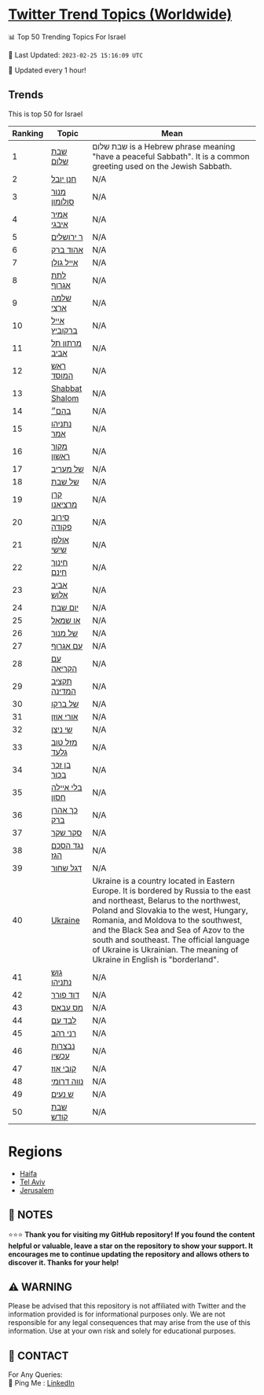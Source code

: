 [Twitter Trend Topics (Worldwide)](https://github.com/ErcinDedeoglu/Twitter-Trend-Topics)
==========


📊 Top 50 Trending Topics For Israel

📆 Last Updated: `2023-02-25 15:16:09 UTC`

🔧 Updated every 1 hour!


## Trends

This is top 50 for Israel

| Ranking | Topic | Mean |
| ------- | ------------ | ------------ |
| 1 | [שבת שלום](http://twitter.com/search?q=%d7%a9%d7%91%d7%aa+%d7%a9%d7%9c%d7%95%d7%9d) | שבת שלום is a Hebrew phrase meaning "have a peaceful Sabbath". It is a common greeting used on the Jewish Sabbath. |
| 2 | [חנן יובל](http://twitter.com/search?q=%d7%97%d7%a0%d7%9f+%d7%99%d7%95%d7%91%d7%9c) | N/A |
| 3 | [מנור סולומון](http://twitter.com/search?q=%d7%9e%d7%a0%d7%95%d7%a8+%d7%a1%d7%95%d7%9c%d7%95%d7%9e%d7%95%d7%9f) | N/A |
| 4 | [אמיר איבגי](http://twitter.com/search?q=%d7%90%d7%9e%d7%99%d7%a8+%d7%90%d7%99%d7%91%d7%92%d7%99) | N/A |
| 5 | [ר ירושלים](http://twitter.com/search?q=%d7%a8+%d7%99%d7%a8%d7%95%d7%a9%d7%9c%d7%99%d7%9d) | N/A |
| 6 | [אהוד ברק](http://twitter.com/search?q=%d7%90%d7%94%d7%95%d7%93+%d7%91%d7%a8%d7%a7) | N/A |
| 7 | [אייל גולן](http://twitter.com/search?q=%d7%90%d7%99%d7%99%d7%9c+%d7%92%d7%95%d7%9c%d7%9f) | N/A |
| 8 | [לתת אגרוף](http://twitter.com/search?q=%d7%9c%d7%aa%d7%aa+%d7%90%d7%92%d7%a8%d7%95%d7%a3) | N/A |
| 9 | [שלמה ארצי](http://twitter.com/search?q=%d7%a9%d7%9c%d7%9e%d7%94+%d7%90%d7%a8%d7%a6%d7%99) | N/A |
| 10 | [אייל ברקוביץ](http://twitter.com/search?q=%d7%90%d7%99%d7%99%d7%9c+%d7%91%d7%a8%d7%a7%d7%95%d7%91%d7%99%d7%a5) | N/A |
| 11 | [מרתון תל אביב](http://twitter.com/search?q=%d7%9e%d7%a8%d7%aa%d7%95%d7%9f+%d7%aa%d7%9c+%d7%90%d7%91%d7%99%d7%91) | N/A |
| 12 | [ראש המוסד](http://twitter.com/search?q=%d7%a8%d7%90%d7%a9+%d7%94%d7%9e%d7%95%d7%a1%d7%93) | N/A |
| 13 | [Shabbat Shalom](http://twitter.com/search?q=Shabbat+Shalom) | N/A |
| 14 | [בהם״](http://twitter.com/search?q=%d7%91%d7%94%d7%9d%d7%b4) | N/A |
| 15 | [נתניהו אמר](http://twitter.com/search?q=%d7%a0%d7%aa%d7%a0%d7%99%d7%94%d7%95+%d7%90%d7%9e%d7%a8) | N/A |
| 16 | [מקור ראשון](http://twitter.com/search?q=%d7%9e%d7%a7%d7%95%d7%a8+%d7%a8%d7%90%d7%a9%d7%95%d7%9f) | N/A |
| 17 | [של מעריב](http://twitter.com/search?q=%d7%a9%d7%9c+%d7%9e%d7%a2%d7%a8%d7%99%d7%91) | N/A |
| 18 | [של שבת](http://twitter.com/search?q=%d7%a9%d7%9c+%d7%a9%d7%91%d7%aa) | N/A |
| 19 | [קרן מרציאנו](http://twitter.com/search?q=%d7%a7%d7%a8%d7%9f+%d7%9e%d7%a8%d7%a6%d7%99%d7%90%d7%a0%d7%95) | N/A |
| 20 | [סירוב פקודה](http://twitter.com/search?q=%d7%a1%d7%99%d7%a8%d7%95%d7%91+%d7%a4%d7%a7%d7%95%d7%93%d7%94) | N/A |
| 21 | [אולפן שישי](http://twitter.com/search?q=%d7%90%d7%95%d7%9c%d7%a4%d7%9f+%d7%a9%d7%99%d7%a9%d7%99) | N/A |
| 22 | [חינוך חינם](http://twitter.com/search?q=%d7%97%d7%99%d7%a0%d7%95%d7%9a+%d7%97%d7%99%d7%a0%d7%9d) | N/A |
| 23 | [אביב אלוש](http://twitter.com/search?q=%d7%90%d7%91%d7%99%d7%91+%d7%90%d7%9c%d7%95%d7%a9) | N/A |
| 24 | [יום שבת](http://twitter.com/search?q=%d7%99%d7%95%d7%9d+%d7%a9%d7%91%d7%aa) | N/A |
| 25 | [או שמאל](http://twitter.com/search?q=%d7%90%d7%95+%d7%a9%d7%9e%d7%90%d7%9c) | N/A |
| 26 | [של מנור](http://twitter.com/search?q=%d7%a9%d7%9c+%d7%9e%d7%a0%d7%95%d7%a8) | N/A |
| 27 | [עם אגרוף](http://twitter.com/search?q=%d7%a2%d7%9d+%d7%90%d7%92%d7%a8%d7%95%d7%a3) | N/A |
| 28 | [עם הקריאה](http://twitter.com/search?q=%d7%a2%d7%9d+%d7%94%d7%a7%d7%a8%d7%99%d7%90%d7%94) | N/A |
| 29 | [תקציב המדינה](http://twitter.com/search?q=%d7%aa%d7%a7%d7%a6%d7%99%d7%91+%d7%94%d7%9e%d7%93%d7%99%d7%a0%d7%94) | N/A |
| 30 | [של ברקו](http://twitter.com/search?q=%d7%a9%d7%9c+%d7%91%d7%a8%d7%a7%d7%95) | N/A |
| 31 | [אורי אוזן](http://twitter.com/search?q=%d7%90%d7%95%d7%a8%d7%99+%d7%90%d7%95%d7%96%d7%9f) | N/A |
| 32 | [שי ניצן](http://twitter.com/search?q=%d7%a9%d7%99+%d7%a0%d7%99%d7%a6%d7%9f) | N/A |
| 33 | [מזל טוב גלעד](http://twitter.com/search?q=%d7%9e%d7%96%d7%9c+%d7%98%d7%95%d7%91+%d7%92%d7%9c%d7%a2%d7%93) | N/A |
| 34 | [בן זכר בכור](http://twitter.com/search?q=%d7%91%d7%9f+%d7%96%d7%9b%d7%a8+%d7%91%d7%9b%d7%95%d7%a8) | N/A |
| 35 | [בלי איילה חסון](http://twitter.com/search?q=%d7%91%d7%9c%d7%99+%d7%90%d7%99%d7%99%d7%9c%d7%94+%d7%97%d7%a1%d7%95%d7%9f) | N/A |
| 36 | [כך אהרן ברק](http://twitter.com/search?q=%d7%9b%d7%9a+%d7%90%d7%94%d7%a8%d7%9f+%d7%91%d7%a8%d7%a7) | N/A |
| 37 | [סקר שקר](http://twitter.com/search?q=%d7%a1%d7%a7%d7%a8+%d7%a9%d7%a7%d7%a8) | N/A |
| 38 | [נגד הסכם הגז](http://twitter.com/search?q=%d7%a0%d7%92%d7%93+%d7%94%d7%a1%d7%9b%d7%9d+%d7%94%d7%92%d7%96) | N/A |
| 39 | [דגל שחור](http://twitter.com/search?q=%d7%93%d7%92%d7%9c+%d7%a9%d7%97%d7%95%d7%a8) | N/A |
| 40 | [Ukraine](http://twitter.com/search?q=Ukraine) | Ukraine is a country located in Eastern Europe. It is bordered by Russia to the east and northeast, Belarus to the northwest, Poland and Slovakia to the west, Hungary, Romania, and Moldova to the southwest, and the Black Sea and Sea of Azov to the south and southeast. The official language of Ukraine is Ukrainian. The meaning of Ukraine in English is "borderland". |
| 41 | [גוש נתניהו](http://twitter.com/search?q=%d7%92%d7%95%d7%a9+%d7%a0%d7%aa%d7%a0%d7%99%d7%94%d7%95) | N/A |
| 42 | [דוד פורר](http://twitter.com/search?q=%d7%93%d7%95%d7%93+%d7%a4%d7%95%d7%a8%d7%a8) | N/A |
| 43 | [מס עבאס](http://twitter.com/search?q=%d7%9e%d7%a1+%d7%a2%d7%91%d7%90%d7%a1) | N/A |
| 44 | [לבד עם](http://twitter.com/search?q=%d7%9c%d7%91%d7%93+%d7%a2%d7%9d) | N/A |
| 45 | [רני רהב](http://twitter.com/search?q=%d7%a8%d7%a0%d7%99+%d7%a8%d7%94%d7%91) | N/A |
| 46 | [נבצרות עכשיו](http://twitter.com/search?q=%d7%a0%d7%91%d7%a6%d7%a8%d7%95%d7%aa+%d7%a2%d7%9b%d7%a9%d7%99%d7%95) | N/A |
| 47 | [קובי אוז](http://twitter.com/search?q=%d7%a7%d7%95%d7%91%d7%99+%d7%90%d7%95%d7%96) | N/A |
| 48 | [נווה דרומי](http://twitter.com/search?q=%d7%a0%d7%95%d7%95%d7%94+%d7%93%d7%a8%d7%95%d7%9e%d7%99) | N/A |
| 49 | [ש נעים](http://twitter.com/search?q=%d7%a9+%d7%a0%d7%a2%d7%99%d7%9d) | N/A |
| 50 | [שבת קודש](http://twitter.com/search?q=%d7%a9%d7%91%d7%aa+%d7%a7%d7%95%d7%93%d7%a9) | N/A |



# Regions

* [Haifa](</Israel/Haifa.md>)
* [Tel Aviv](</Israel/Tel Aviv.md>)
* [Jerusalem](</Israel/Jerusalem.md>)



## 📝 NOTES

⭐⭐⭐ **Thank you for visiting my GitHub repository! If you found the content helpful or valuable, leave a star on the repository to show your support. It encourages me to continue updating the repository and allows others to discover it. Thanks for your help!**


## ⚠️ WARNING

Please be advised that this repository is not affiliated with Twitter and the information provided is for informational purposes only. We are not responsible for any legal consequences that may arise from the use of this information. Use at your own risk and solely for educational purposes.


## 📨 CONTACT

 For Any Queries:  
            🏓 Ping Me : [LinkedIn](https://www.linkedin.com/in/ercindedeoglu/)
